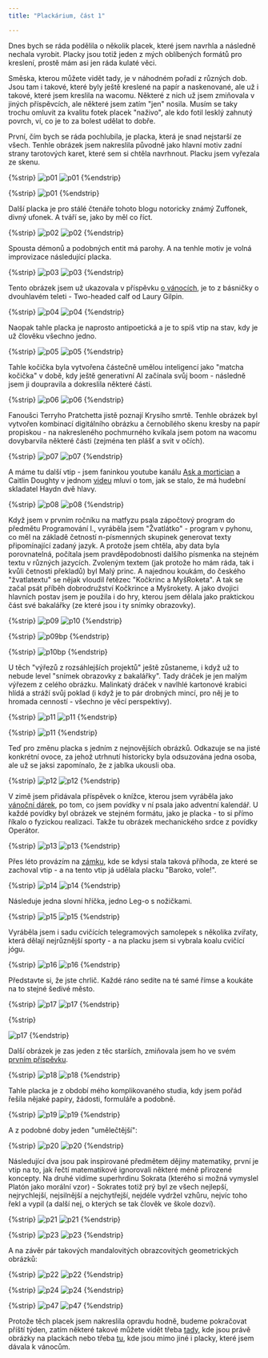 ```yaml
---
title: "Plackárium, část 1"

---
```

<!--begin_excerpt-->
Dnes bych se ráda podělila o několik placek, které jsem navrhla a následně nechala vyrobit. Placky jsou totiž jeden z mých oblíbených formátů pro kreslení, prostě mám asi jen ráda kulaté věci. 
<!--end_excerpt-->

Směska, kterou můžete vidět tady, je v náhodném pořadí z různých dob. Jsou tam i takové, které byly ještě kreslené na papír a naskenované, ale už i takové, které jsem kreslila na wacomu. Některé z nich už jsem zmiňovala v jiných příspěvcích, ale některé jsem zatím "jen" nosila. Musím se taky trochu omluvit za kvalitu fotek placek "naživo", ale kdo fotil lesklý zahnutý povrch, ví, co je to za bolest udělat to dobře. 

První, čím bych se ráda pochlubila, je placka, která je snad nejstarší ze všech. Tenhle obrázek jsem nakreslila původně jako hlavní motiv zadní strany tarotových karet, které sem si chtěla navrhnout. Placku jsem vyřezala ze skenu. 

{%strip}
![p01](/assets/img/placky/p01.jpg)
![p01](/assets/img/placky/p01a.jpg)
{%endstrip}

{%strip}
![p01](/assets/img/placky/p01b.jpg)
{%endstrip}

Další placka je pro stálé čtenáře tohoto blogu notoricky známý Zuffonek, divný ufonek. A tváří se, jako by měl co říct. 

{%strip}
![p02](/assets/img/placky/p02.jpg)
![p02](/assets/img/placky/p02a.png)
{%endstrip}

Spousta démonů a podobných entit má parohy. A na tenhle motiv je volná improvizace následující placka. 

{%strip}
![p03](/assets/img/placky/p03.jpg)
![p03](/assets/img/placky/p03a.png)
{%endstrip}

Tento obrázek jsem už ukazovala v příspěvku [o vánocích](https://matcha1309.github.io/Vanoce01/), je to z básničky o dvouhlavém teleti - Two-headed calf od Laury Gilpin.

{%strip}
![p04](/assets/img/placky/p04.jpg)
![p04](/assets/img/placky/p04a.png)
{%endstrip}

Naopak tahle placka je naprosto antipoetická a je to spíš vtip na stav, kdy je už člověku všechno jedno. 

{%strip}
![p05](/assets/img/placky/p05.jpg)
![p05](/assets/img/placky/p05a.png)
{%endstrip}

Tahle kočička byla vytvořena částečně umělou inteligencí jako "matcha kočička" v době, kdy ještě generativní AI začínala svůj boom - následně jsem ji doupravila a dokreslila některé části. 

{%strip}
![p06](/assets/img/placky/p06.jpg)
![p06](/assets/img/placky/p06a.png)
{%endstrip}

Fanoušci Terryho Pratchetta jistě poznají Krysího smrtě. Tenhle obrázek byl vytvořen kombinací digitálního obrázku a černobílého skenu kresby na papír propiskou - na nakresleného pochmurného kvíkala jsem potom na wacomu dovybarvila některé části (zejména ten plášť a svit v očích). 

{%strip}
![p07](/assets/img/placky/p07.jpg)
![p07](/assets/img/placky/p07a.png)
{%endstrip}

A máme tu další vtip - jsem faninkou youtube kanálu [Ask a mortician](https://www.youtube.com/@AskAMortician) a Caitlin Doughty v jednom [videu](https://youtu.be/KCMsale9MeY?si=fSfzZyL1BkiburSa) mluví o tom, jak se stalo, že má hudební skladatel Haydn dvě hlavy. 

{%strip}
![p08](/assets/img/placky/p08.jpg)
![p08](/assets/img/placky/p08a.png)
{%endstrip}

Když jsem v prvním ročníku na matfyzu psala zápočtový program do předmětu Programování I., vyráběla jsem "Žvatlátko" - program v pyhonu, co měl na základě četností n-písmenných skupinek generovat texty připomínající zadaný jazyk. A protože jsem chtěla, aby data byla porovnatelná, počítala jsem pravděpodobnosti dalšího písmenka na stejném textu v různých jazycích. Zvoleným textem (jak protože ho mám ráda, tak i kvůli četnosti překladů) byl Malý princ. A najednou koukám, do českého "žvatlatextu" se nějak vloudil řetězec "Kočkrinc a MyšRoketa". A tak se začal psát příběh dobrodružství Kočkrince a Myšrokety. A jako dvojici hlavních postav jsem je použila i do hry, kterou jsem dělala jako praktickou část své bakalářky (ze které jsou i ty snímky obrazovky). 

{%strip}
![p09](/assets/img/placky/p09.jpg)
![p10](/assets/img/placky/p10.jpg)
{%endstrip}

{%strip}
![p09bp](/assets/img/placky/p09a.png)
{%endstrip}

{%strip}
![p10bp](/assets/img/placky/p10a.png)
{%endstrip}

U těch "výřezů z rozsáhlejších projektů" ještě zůstaneme, i když už to nebude level "snímek obrazovky z bakalářky". Tady dráček je jen malým výřezem z celého obrázku. Malinkatý dráček v navlhlé kartonové krabici hlídá a stráží svůj poklad (i když je to pár drobných mincí, pro něj je to hromada cenností - všechno je věcí perspektivy). 

{%strip}
![p11](/assets/img/placky/p11.jpg)
![p11](/assets/img/placky/p11a.png)
{%endstrip}

{%strip}
![p11](/assets/img/placky/p11b.png)
{%endstrip}

Teď pro změnu placka s jedním z nejnovějších obrázků. Odkazuje se na jisté konkrétní ovoce, za jehož utrhnutí historicky byla odsuzována jedna osoba, ale už se jaksi zapomínalo, že z jablka ukousli oba. 

{%strip}
![p12](/assets/img/placky/p12.jpg)
![p12](/assets/img/placky/p12a.png)
{%endstrip}

V zimě jsem přidávala příspěvek o knížce, kterou jsem vyráběla jako [vánoční dárek](https://matcha1309.github.io/Vanoce02/), po tom, co jsem povídky v ní psala jako adventní kalendář. U každé povídky byl obrázek ve stejném formátu, jako je placka - to si přímo říkalo o fyzickou realizaci. Takže tu obrázek mechanického srdce z povídky Operátor. 

{%strip}
![p13](/assets/img/placky/p13.jpg)
![p13](/assets/img/placky/p13a.png)
{%endstrip}

Přes léto provázím na [zámku](https://zamek-mnichovohradiste.cz/cs), kde se kdysi stala taková příhoda, ze které se zachoval vtip - a na tento vtip já udělala placku "Baroko, vole!". 

{%strip}
![p14](/assets/img/placky/p14.jpg)
![p14](/assets/img/placky/p14a.png)
{%endstrip}

Následuje jedna slovní hříčka, jedno Leg-o s nožičkami. 

{%strip}
![p15](/assets/img/placky/p15.jpg)
![p15](/assets/img/placky/p15a.png)
{%endstrip}

Vyráběla jsem i sadu cvičících telegramových samolepek s několika zvířaty, která dělají nejrůznější sporty - a na placku jsem si vybrala koalu cvičící jógu. 

{%strip}
![p16](/assets/img/placky/p16.jpg)
![p16](/assets/img/placky/p16a.png)
{%endstrip}

Představte si, že jste chrlič. Každé ráno sedíte na té samé římse a koukáte na to stejné šedivé město. 

{%strip}
![p17](/assets/img/placky/p17.jpg)
![p17](/assets/img/placky/p17a.png)
{%endstrip}

{%strip}
<!-- br -->
![p17](/assets/img/placky/p17b.png)
{%endstrip}

Další obrázek je zas jeden z těc starších, zmiňovala jsem ho ve svém [prvním příspěvku](https://matcha1309.github.io/Kresleni-s-Wacomem/). 

{%strip}
![p18](/assets/img/placky/p18.jpg)
![p18](/assets/img/placky/p18a.png)
{%endstrip}

Tahle placka je z období mého komplikovaného studia, kdy jsem pořád řešila nějaké papíry, žádosti, formuláře a podobně. 

{%strip}
![p19](/assets/img/placky/p19.jpg)
![p19](/assets/img/placky/p19a.png)
{%endstrip}

A z podobné doby jeden "umělečtější": 

{%strip}
![p20](/assets/img/placky/p20.jpg)
![p20](/assets/img/placky/p20a.png)
{%endstrip}

Následující dva jsou pak inspirované předmětem dějiny matematiky, první je vtip na to, jak řečtí matematikové ignorovali některé méně přirozené koncepty. Na druhé vidíme superhrdinu Sokrata (kterého si možná vymyslel Platón jako morální vzor) - Sokrates totiž prý byl ze všech nejlepší, nejrychlejší, nejsilnější a nejchytřejší, nejdéle vydržel vzhůru, nejvíc toho řekl a vypil (a další nej, o kterých se tak člověk ve škole dozví). 

{%strip}
![p21](/assets/img/placky/p21.jpg)
![p21](/assets/img/placky/p21a.png)
{%endstrip}

{%strip}
![p23](/assets/img/placky/p23.jpg)
![p23](/assets/img/placky/p23a.png)
{%endstrip}

A na závěr pár takových mandalovitých obrazcovitých geometrických obrázků: 

{%strip}
![p22](/assets/img/placky/p22.jpg)
![p22](/assets/img/placky/p22a.png)
{%endstrip}

{%strip}
![p24](/assets/img/placky/p24.jpg)
![p24](/assets/img/placky/p24a.png)
{%endstrip}

{%strip}
![p47](/assets/img/placky/p47.jpg)
![p47](/assets/img/placky/p47a.png)
{%endstrip}


Protože těch placek jsem nakreslila opravdu hodně, budeme pokračovat příští týden, zatím některé takové můžete vidět třeba [tady](https://matcha1309.github.io/Kresleni-s-Wacomem2/), kde jsou právě obrázky na plackách nebo třeba [tu](https://matcha1309.github.io/Vanoce01/), kde jsou mimo jiné i placky, které jsem dávala k vánocům. 

